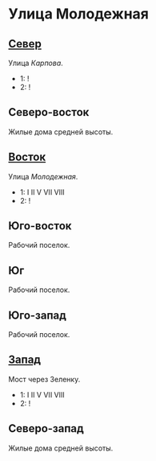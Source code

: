 # Улица Молодежная

## [Север](./540065.md)

Улица *Карпова*.

* 1:    !
* 2:    !

## Северо-восток

Жилые дома средней высоты.

## [Восток](./550070.md)

Улица *Молодежная*.

* 1:    I   II  V   VII VIII
* 2:    !

## Юго-восток

Рабочий поселок.

## Юг

Рабочий поселок.

## Юго-запад

Рабочий поселок.

## [Запад](./530070.md)

Мост через Зеленку.

* 1:    I   II  V   VII VIII
* 2:    !

## Северо-запад

Жилые дома средней высоты.
